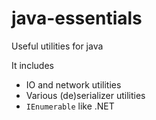 # java-essentials
Useful utilities for java

It includes
- IO and network utilities
- Various (de)serializer utilities
- `IEnumerable` like .NET